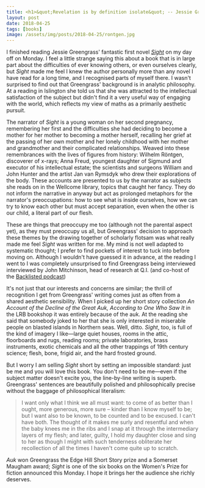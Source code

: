 ```yaml
---
title: <h1>&quot;Revelation is by definition isolate&quot; -- Jessie Greengrass' *Sight*</h1>
layout: post
date: 2018-04-25
tags: [books]
image: /assets/img/posts/2018-04-25/rontgen.jpg
---
```


I finished reading Jessie Greengrass' fantastic first novel [*Sight*](http://evewhite.co.uk/books/sight/) on my day off on Monday. I feel a little strange saying this about a book that is in large part about the difficulties of ever knowing others, or even ourselves clearly, but *Sight* made me feel I knew the author personally more than any novel I  have read for a long time, and I recognised parts of myself there. I wasn't surprised to find out that Greengrass' background is in analytic philosophy. At a reading in Islington she told us that she was attracted to the intellectual satisfaction of the subject but didn't find it a very useful way of engaging with the world, which reflects my view of maths as a primarily aesthetic pursuit.

The narrator of *Sight* is a young woman on her second pregnancy, remembering her first and the difficulties she had deciding to become a mother for her mother to becoming a mother herself, recalling her grief at the passing of her own mother and her lonely childhood with her mother and grandmother and their complicated relationships.
Weaved into these remembrances with the lives of figures from history: Wilhelm Röntgen, discoverer of x-rays; Anna Freud, youngest daughter of Sigmund and executor of his intellectual estate; the scientists and surgeons William and John Hunter and the artist Jan van Rymsdyk who drew their explorations of the body. These accounts are presented to us by the narrator as subjects she reads on in the Wellcome library, topics that caught her fancy. They do not inform the narrative in anyway but act as prolonged metaphors for the narrator's preoccupations: how to see what is inside ourselves, how we can try to know each other but must accept separation, even when the other is our child, a literal part of our flesh.

These are things that preoccupy me too (although not the parental aspect yet), as they must preoccupy us all, but Greengrass' decision to approach these themes by the drawing together of scholarly flotsam was what really made me feel *Sight* was written for me. My mind is not well adapted to systematic thought; I prefer to find pockets of interest to tuck into before moving on. Although I wouldn't have guessed it in advance, at the reading I went to I was completely unsurprised to find Greengrass being interviewed interviewed by John Mitchinson, head of research at Q.I. (and co-host of the [Backlisted podcast](https://soundcloud.com/backlistedpod/tracks))

It's not just that our interests and concerns are similar; the thrill of recognition I get from Greengrass' writing comes just as often from a shared aesthetic sensibility. When I picked up her short story collection *An Account of the Decline of the Great Auk, According to One Who Saw It* in the LRB bookshop it was entirely because of the auk. At the reading she said that somebody joked to her that she is only interested in miserable people on blasted islands in Northern seas. Well, ditto. *Sight*, too, is full of the kind of imagery I like&mdash;large quiet houses, rooms in the attic, floorboards and rugs, reading rooms; private laboratories, brass instruments, exotic chemicals and all the other trappings of 19th century science; flesh, bone, frigid air, and the hard frosted ground.

But I worry I am selling *Sight* short by setting an impossible standard: just be me and you will love this book. You don't need to be me&mdash;even if the subject matter doesn't excite you, the line-by-line writing is superb. Greengrass' sentences are beautifully polished and philosophically precise without the baggage of philosophical literalism:
>I want only what I think we all must want: to come of as better than I ought, more generous, more sure &ndash; kinder than I know myself to be; but I want also to be known, to be counted and to be excused. I can't have both. The thought of it makes me surly and resentful and when the baby knees me in the ribs and I snap at it through the intermediary layers of my flesh; and later, guilty, I hold my daughter close and sing to her as though I might with such tenderness obliterate her recollection of all the times I haven't come quite up to scratch.

*Auk* won Greengrass the Edge Hill Short Story prize and a Somerset Maugham award; *Sight* is one of the six books on the Women's Prize for fiction announced this Monday. I hope it brings her the audience she richly deserves.
